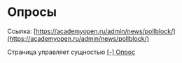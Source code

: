 Опросы
==============

Ссылка: [https://academyopen.ru/admin/news/pollblock/](https://academyopen.ru/admin/news/pollblock/)

Страница управляет сущностью [[-] Опрос](./Interview.md)